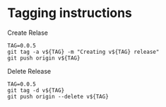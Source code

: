 # Tagging instructions

Create Relase
```
TAG=0.0.5
git tag -a v${TAG} -m "Creating v${TAG} release"
git push origin v${TAG}
```

Delete Release
```
TAG=0.0.5
git tag -d v${TAG}
git push origin --delete v${TAG}
```